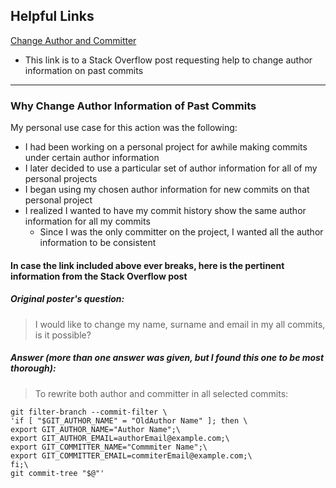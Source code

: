 ## Helpful Links
[Change Author and Committer](https://stackoverflow.com/questions/4493936/could-i-change-my-name-and-surname-in-all-previous-commits)
* This link is to a Stack Overflow post requesting help to change author information on past commits

---

### Why Change Author Information of Past Commits
My personal use case for this action was the following:
* I had been working on a personal project for awhile making commits under certain author information
* I later decided to use a particular set of author information for all of my personal projects
* I began using my chosen author information for new commits on that personal project
* I realized I wanted to have my commit history show the same author information for all my commits
  * Since I was the only committer on the project, I wanted all the author information to be consistent

#### In case the link included above ever breaks, here is the pertinent information from the Stack Overflow post

##### Original poster's question:
> I would like to change my name, surname and email in my all commits, is it possible?

##### Answer (more than one answer was given, but I found this one to be most thorough):
> To rewrite both author and committer in all selected commits:
```
git filter-branch --commit-filter \
'if [ "$GIT_AUTHOR_NAME" = "OldAuthor Name" ]; then \
export GIT_AUTHOR_NAME="Author Name";\
export GIT_AUTHOR_EMAIL=authorEmail@example.com;\
export GIT_COMMITTER_NAME="Commmiter Name";\
export GIT_COMMITTER_EMAIL=commiterEmail@example.com;\
fi;\
git commit-tree "$@"'
```
